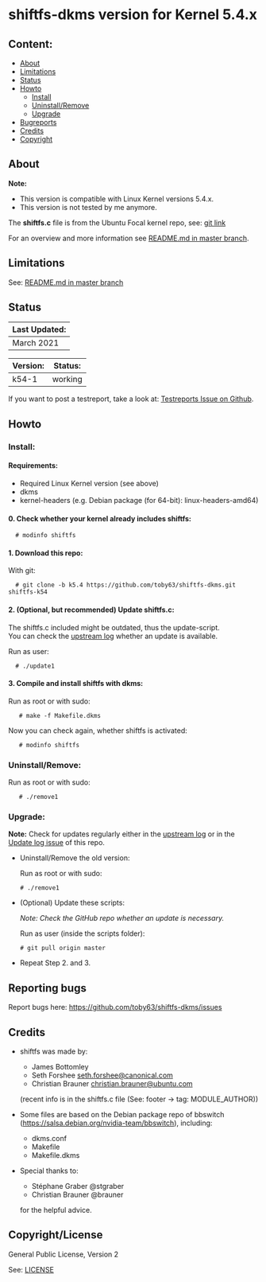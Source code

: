 
# shiftfs-dkms version for Kernel 5.4.x

Content:
--------
* [About](#about)
* [Limitations](#limitations)
* [Status](#status)
* [Howto](#howto)
    * [Install](#install)
    * [Uninstall/Remove](#uninstallremove)
    * [Upgrade](#upgrade)
* [Bugreports](#reporting-bugs)
* [Credits](#credits)
* [Copyright](#copyrightlicense)


## About

**Note:** 

- This version is compatible with Linux Kernel versions 5.4.x.
- This version is not tested by me anymore.

The **shiftfs.c** file is from the Ubuntu Focal kernel repo, see: [git link](https://git.launchpad.net/~ubuntu-kernel/ubuntu/+source/linux/+git/focal/tree/fs/shiftfs.c)

For an overview and more information see [README.md in master branch](https://github.com/toby63/shiftfs-dkms/blob/master/README.md).

## Limitations

See: [README.md in master branch](https://github.com/toby63/shiftfs-dkms#limitations)

## Status

| Last Updated: |
| --- |
| March 2021 |

| Version: | Status: |
| --- | --- | 
| k54-1 | working | 

If you want to post a testreport, take a look at: [Testreports Issue on Github](https://github.com/toby63/shiftfs-dkms/issues/3).

## Howto

### Install:

#### Requirements:
 * Required Linux Kernel version (see above)
 * dkms
 * kernel-headers (e.g. Debian package (for 64-bit): linux-headers-amd64)

#### 0. Check whether your kernel already includes shiftfs:

      # modinfo shiftfs

#### 1. Download this repo:
  
 With git:

      # git clone -b k5.4 https://github.com/toby63/shiftfs-dkms.git shiftfs-k54


#### 2. (Optional, but recommended) Update shiftfs.c:

 The shiftfs.c included might be outdated, thus the update-script.   
 You can check the [upstream log](https://git.launchpad.net/~ubuntu-kernel/ubuntu/+source/linux/+git/focal/log/fs/shiftfs.c) whether an update is available.

 Run as user:

      # ./update1


#### 3. Compile and install shiftfs with dkms:

 Run as root or with sudo:

       # make -f Makefile.dkms

 Now you can check again, whether shiftfs is activated:

       # modinfo shiftfs

### Uninstall/Remove:  

   Run as root or with sudo:

       # ./remove1
       
### Upgrade:

**Note:** Check for updates regularly either in the [upstream log](https://git.launchpad.net/~ubuntu-kernel/ubuntu/+source/linux/+git/focal/log/fs/shiftfs.c) or in the [Update log issue](https://github.com/toby63/shiftfs-dkms/issues/12) of this repo.

 
 * Uninstall/Remove the old version:

   Run as root or with sudo:

       # ./remove1

 * (Optional) Update these scripts:
   
   _Note: Check the GitHub repo whether an update is necessary._
   
   Run as user (inside the scripts folder):
       
       # git pull origin master
 
 * Repeat Step 2. and 3.


## Reporting bugs

 Report bugs here:
 https://github.com/toby63/shiftfs-dkms/issues


## Credits

* shiftfs was made by:
   * James Bottomley
   * Seth Forshee <seth.forshee@canonical.com>
   * Christian Brauner <christian.brauner@ubuntu.com>   
   
   (recent info is in the shiftfs.c file (See: footer -> tag: MODULE_AUTHOR))

* Some files are based on the Debian package repo of bbswitch (https://salsa.debian.org/nvidia-team/bbswitch), including:
   * dkms.conf
   * Makefile
   * Makefile.dkms
   
* Special thanks to:
   * Stéphane Graber @stgraber
   * Christian Brauner @brauner   
   
  for the helpful advice.


## Copyright/License

General Public License, Version 2

See: [LICENSE](LICENSE)

